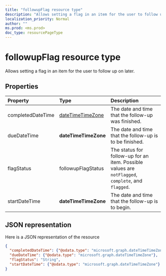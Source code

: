 ```yaml
---
title: "followupFlag resource type"
description: "Allows setting a flag in an item for the user to follow up on later. "
localization_priority: Normal
author: ""
ms.prod: <ms.prod>
doc_type: resourcePageType
---
```


# followupFlag resource type


Allows setting a flag in an item for the user to follow up on later. 

## Properties
| Property	   | Type	|Description|
|:---------------|:--------|:----------|
|completedDateTime|[dateTimeTimeZone](datetimetimezone.md)|The date and time that the follow-up was finished.|
|dueDateTime|**dateTimeTimeZone**|The date and time that the follow-up is to be finished.|
|flagStatus|followupFlagStatus|The status for follow-up for an item. Possible values are `notFlagged`, `complete`, and `flagged`.|
|startDateTime|**dateTimeTimeZone**|The date and time that the follow-up is to begin.|

## JSON representation

Here is a JSON representation of the resource

<!-- {
  "blockType": "resource",
  "optionalProperties": [

  ],
  "@odata.type": "microsoft.graph.followupFlag"
}-->

```json
{
  "completedDateTime": {"@odata.type": "microsoft.graph.dateTimeTimeZone"},
  "dueDateTime": {"@odata.type": "microsoft.graph.dateTimeTimeZone"},
  "flagStatus": "String",
  "startDateTime": {"@odata.type": "microsoft.graph.dateTimeTimeZone"}
}

```

<!-- uuid: 8fcb5dbc-d5aa-4681-8e31-b001d5168d79
2015-10-25 14:57:30 UTC -->
<!-- {
  "type": "#page.annotation",
  "description": "followupFlag resource",
  "keywords": "",
  "section": "documentation",
  "tocPath": ""
}-->

